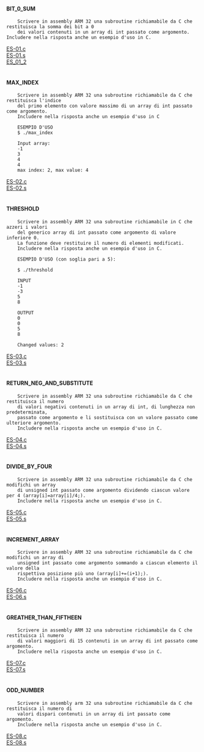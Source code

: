 #### BIT_0_SUM
```
    Scrivere in assembly ARM 32 una subroutine richiamabile da C che restituisca la somma dei bit a 0 
    dei valori contenuti in un array di int passato come argomento. Includere nella risposta anche un esempio d'uso in C.
```
[ES-01.c](https://github.com/fralabi/Computer_Engineering/blob/main/Primo_Anno/CALCOLATORI%20ELETTRONICI%20C.I.%20-%20ARCHITETTURE%20DI%20BASE%20DEI%20CALCOLATORI/ESERCITAZIONI/ES-01.c)<br>
[ES-01.s](https://github.com/fralabi/Computer_Engineering/blob/main/Primo_Anno/CALCOLATORI%20ELETTRONICI%20C.I.%20-%20ARCHITETTURE%20DI%20BASE%20DEI%20CALCOLATORI/ESERCITAZIONI/ES-01.s)<br>
[ES_01_2](https://github.com/fralabi/Computer_Engineering/blob/main/Primo_Anno/CALCOLATORI%20ELETTRONICI%20C.I.%20-%20ARCHITETTURE%20DI%20BASE%20DEI%20CALCOLATORI/ESERCITAZIONI/ES-01_2.s)<br><br>

#### MAX_INDEX
```
    Scrivere in assembly ARM 32 una subroutine richiamabile da C che restituisca l'indice
    del primo elemento con valore massimo di un array di int passato come argomento. 
    Includere nella risposta anche un esempio d'uso in C

    ESEMPIO D'USO
    $ ./max_index

    Input array:
    -1
    3
    4
    4
    max index: 2, max value: 4
```
[ES-02.c](https://github.com/fralabi/Computer_Engineering/blob/main/Primo_Anno/CALCOLATORI%20ELETTRONICI%20C.I.%20-%20ARCHITETTURE%20DI%20BASE%20DEI%20CALCOLATORI/ESERCITAZIONI/ES-02.c)<br>
[ES-02.s](https://github.com/fralabi/Computer_Engineering/blob/main/Primo_Anno/CALCOLATORI%20ELETTRONICI%20C.I.%20-%20ARCHITETTURE%20DI%20BASE%20DEI%20CALCOLATORI/ESERCITAZIONI/ES-02.s)<br><br>

#### THRESHOLD
```
    Scrivere in assembly ARM 32 una subroutine richiamabile in C che azzeri i valori
    del generico array di int passato come argomento di valore inferiore 0. 
    La funzione deve restituire il numero di elementi modificati. 
    Includere nella risposta anche un esempio d'uso in C.

    ESEMPIO D'USO (con soglia pari a 5):

    $ ./threshold

    INPUT 
    -1
    -3
    5
    8

    OUTPUT
    0
    0
    5
    8

    Changed values: 2
```
[ES-03.c](https://github.com/fralabi/Computer_Engineering/blob/main/Primo_Anno/CALCOLATORI%20ELETTRONICI%20C.I.%20-%20ARCHITETTURE%20DI%20BASE%20DEI%20CALCOLATORI/ESERCITAZIONI/ES-03.c)<br>
[ES-03.s](https://github.com/fralabi/Computer_Engineering/blob/main/Primo_Anno/CALCOLATORI%20ELETTRONICI%20C.I.%20-%20ARCHITETTURE%20DI%20BASE%20DEI%20CALCOLATORI/ESERCITAZIONI/ES-03.s)<br><br>

#### RETURN_NEG_AND_SUBSTITUTE
```
    Scrivere in assembly ARM 32 una subroutine richiamabile da C che restituisca il numero 
    di valori negativi contenuti in un array di int, di lunghezza non predeterminata, 
    passato come argomento e li sostituisca con un valore passato come ulteriore argomento. 
    Includere nella risposta anche un esempio d'uso in C.
```
[ES-04.c](https://github.com/fralabi/Computer_Engineering/blob/main/Primo_Anno/CALCOLATORI%20ELETTRONICI%20C.I.%20-%20ARCHITETTURE%20DI%20BASE%20DEI%20CALCOLATORI/ESERCITAZIONI/ES-04.c)<br>
[ES-04.s](https://github.com/fralabi/Computer_Engineering/blob/main/Primo_Anno/CALCOLATORI%20ELETTRONICI%20C.I.%20-%20ARCHITETTURE%20DI%20BASE%20DEI%20CALCOLATORI/ESERCITAZIONI/ES-04.s)<br><br>

#### DIVIDE_BY_FOUR
```
    Scrivere in assembly ARM 32 una subroutine richiamabile da C che modifichi un array 
    di unsigned int passato come argomento dividendo ciascun valore per 4 (array[i]=array[i]/4;). 
    Includere nella risposta anche un esempio d'uso in C.
```
[ES-05.c](https://github.com/fralabi/Computer_Engineering/blob/main/Primo_Anno/CALCOLATORI%20ELETTRONICI%20C.I.%20-%20ARCHITETTURE%20DI%20BASE%20DEI%20CALCOLATORI/ESERCITAZIONI/ES-05.c)<br>
[ES-05.s](https://github.com/fralabi/Computer_Engineering/blob/main/Primo_Anno/CALCOLATORI%20ELETTRONICI%20C.I.%20-%20ARCHITETTURE%20DI%20BASE%20DEI%20CALCOLATORI/ESERCITAZIONI/ES-05.s)<br><br>

#### INCREMENT_ARRAY
```
    Scrivere in assembly ARM 32 una subroutine richiamabile da C che modifichi un array di 
    unsigned int passato come argomento sommando a ciascun elemento il valore della 
    rispettiva posizione più uno (array[i]+=(i+1);). 
    Includere nella risposta anche un esempio d'uso in C.
```
[ES-06.c](https://github.com/fralabi/Computer_Engineering/blob/main/Primo_Anno/CALCOLATORI%20ELETTRONICI%20C.I.%20-%20ARCHITETTURE%20DI%20BASE%20DEI%20CALCOLATORI/ESERCITAZIONI/ES-06.c)<br>
[ES-06.s](https://github.com/fralabi/Computer_Engineering/blob/main/Primo_Anno/CALCOLATORI%20ELETTRONICI%20C.I.%20-%20ARCHITETTURE%20DI%20BASE%20DEI%20CALCOLATORI/ESERCITAZIONI/ES-06.s)<br><br>

#### GREATHER_THAN_FIFTHEEN
```
    Scrivere in assembly ARM 32 una subroutine richiamabile da C che restituisca il numero 
    di valori maggiori di 15 contenuti in un array di int passato come argomento. 
    Includere nella risposta anche un esempio d'uso in C.
```
[ES-07.c](https://github.com/fralabi/Computer_Engineering/blob/main/Primo_Anno/CALCOLATORI%20ELETTRONICI%20C.I.%20-%20ARCHITETTURE%20DI%20BASE%20DEI%20CALCOLATORI/ESERCITAZIONI/ES-07.c)<br>
[ES-07.s](https://github.com/fralabi/Computer_Engineering/blob/main/Primo_Anno/CALCOLATORI%20ELETTRONICI%20C.I.%20-%20ARCHITETTURE%20DI%20BASE%20DEI%20CALCOLATORI/ESERCITAZIONI/ES-07.s)<br><br>

#### ODD_NUMBER
```
    Scrivere in assembly arm 32 una subroutine richiamabile da C che restituisca il numero di 
    valori dispari contenuti in un array di int passato come argomento. 
    Includere nella risposta anche un esempio d'uso in C.
```
[ES-08.c](https://github.com/fralabi/Computer_Engineering/blob/main/Primo_Anno/CALCOLATORI%20ELETTRONICI%20C.I.%20-%20ARCHITETTURE%20DI%20BASE%20DEI%20CALCOLATORI/ESERCITAZIONI/ES-08.c)<br>
[ES-08.s](https://github.com/fralabi/Computer_Engineering/blob/main/Primo_Anno/CALCOLATORI%20ELETTRONICI%20C.I.%20-%20ARCHITETTURE%20DI%20BASE%20DEI%20CALCOLATORI/ESERCITAZIONI/ES-08.s)<br><br>


